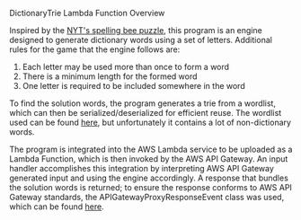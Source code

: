 DictionaryTrie Lambda Function
Overview

Inspired by the [NYT's spelling bee puzzle](https://www.nytimes.com/puzzles/spelling-bee), this program is an engine designed to generate dictionary words using a set of letters. Additional rules for the game that the engine follows are:
1) Each letter may be used more than once to form a word
2) There is a minimum length for the formed word
3) One letter is required to be included somewhere in the word

To find the solution words, the program generates a trie from a wordlist, which can then be serialized/deserialized for efficient reuse. The wordlist used can be found [here](https://github.com/dwyl/english-words/blob/master/words.txt), but unfortunately it contains a lot of non-dictionary words. 

The program is integrated into the AWS Lambda service to be uploaded as a Lambda Function, which is then invoked by the AWS API Gateway. An input handler accomplishes this integration by interpreting AWS API Gateway generated input and using the engine accordingly. A response that bundles the solution words is returned; to ensure the response conforms to AWS API Gateway standards, the APIGatewayProxyResponseEvent class was used, which can be found [here](https://github.com/aws/aws-lambda-java-libs/blob/master/aws-lambda-java-events/src/main/java/com/amazonaws/services/lambda/runtime/events/APIGatewayProxyRequestEvent.java).
